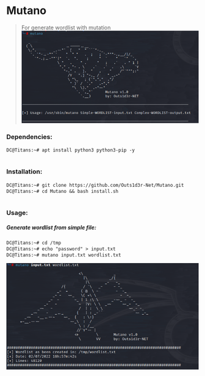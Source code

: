 # Mutano  
> For generate wordlist with mutation  
[![Banner](img/00.png)]()  
### Dependencies:  
```
DC@Titans:~# apt install python3 python3-pip -y
```
# 
### Installation:  
```
DC@Titans:~# git clone https://github.com/Outs1d3r-Net/Mutano.git 
DC@Titans:~# cd Mutano && bash install.sh
```
# 
### Usage:  
#####  Generate wordlist from simple file:  
```
DC@Titans:~# cd /tmp
DC@Titans:~# echo "password" > input.txt
DC@Titans:~# mutano input.txt wordlist.txt
```
[![Usage](img/01.png)]()  
#
